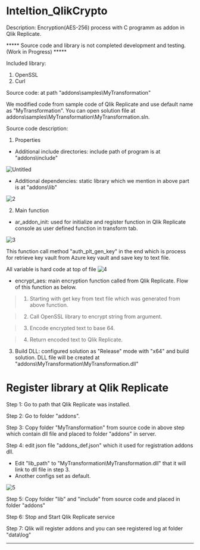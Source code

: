 # Inteltion_QlikCrypto

Description: Encryption(AES-256) process with C programm as addon in Qlik Replicate.

***** Source code and library is not completed development and testing. (Work in Progress) *****

Included library: 
1. OpenSSL
2. Curl

Source code: at path "addons\samples\MyTransformation"

We modified code from sample code of Qlik Replicate and use default name as "MyTransformation". You can open solution file at addons\samples\MyTransformation\MyTransformation.sln.

Source code description:

1. Properties
- Additional include directories: include path of program is at "addons\include"

![Untitled](https://user-images.githubusercontent.com/54891949/128844489-7f92db5d-9192-48e2-9eba-5d11ccad6cbe.jpg)

- Additional dependencies: static library which we mention in above part is at "addons\lib"

![2](https://user-images.githubusercontent.com/54891949/128844510-870a8bf8-78c1-49b0-8565-8e213a8a39b5.jpg)

2. Main function
- ar_addon_init: used for initialize and register function in Qlik Replicate console as user defined function in transform tab.

![3](https://user-images.githubusercontent.com/54891949/128846351-b38f0170-7b93-48ca-8ba0-bcd77893d6cb.jpg)

This function call method "auth_plt_gen_key" in the end which is process for retrieve key vault from Azure key vault and save key to text file.

All variable is hard code at top of file
![4](https://user-images.githubusercontent.com/54891949/128846416-27e24581-c95d-4cf4-ab79-a3e7f89dba53.jpg)


- encrypt_aes: main encryption function called from Qlik Replicate. Flow of this function as below.
> 1) Starting with get key from text file which was generated from above function.

> 2) Call OpenSSL library to encrypt string from argument.

> 3) Encode encrypted text to base 64.

> 4) Return encoded text to Qlik Replicate.

3. Build DLL: configured solution as "Release" mode with "x64" and build solution. DLL file will be created at "addons\MyTransformation\MyTransformation.dll"



# Register library at Qlik Replicate

Step 1: Go to path that Qlik Replicate was installed.

Step 2: Go to folder "addons".

Step 3: Copy folder "MyTransformation" from source code in above step which contain dll file and placed to folder "addons" in server.

Step 4: edit json file "addons_def.json" which it used for registration addons dll.
- Edit "lib_path" to "MyTransformation\\MyTransformation.dll" that it will link to dll file in step 3.
- Another configs set as default.

![5](https://user-images.githubusercontent.com/54891949/128848949-6698cca2-5249-4923-8af2-997059f6b677.jpg)

Step 5: Copy folder "lib" and "include" from source code and placed in folder "addons"

Step 6: Stop and Start Qlik Replicate service

Step 7: Qlik will register addons and you can see registered log at folder "data\log"


------

